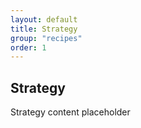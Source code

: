 ```yaml
---
layout: default
title: Strategy
group: "recipes"
order: 1
---
```

## Strategy

Strategy content placeholder

